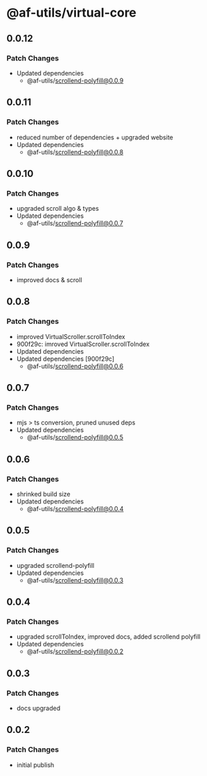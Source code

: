 # @af-utils/virtual-core

## 0.0.12

### Patch Changes

-   Updated dependencies
    -   @af-utils/scrollend-polyfill@0.0.9

## 0.0.11

### Patch Changes

-   reduced number of dependencies + upgraded website
-   Updated dependencies
    -   @af-utils/scrollend-polyfill@0.0.8

## 0.0.10

### Patch Changes

-   upgraded scroll algo & types
-   Updated dependencies
    -   @af-utils/scrollend-polyfill@0.0.7

## 0.0.9

### Patch Changes

-   improved docs & scroll

## 0.0.8

### Patch Changes

-   improved VirtualScroller.scrollToIndex
-   900f29c: imroved VirtualScroller.scrollToIndex
-   Updated dependencies
-   Updated dependencies [900f29c]
    -   @af-utils/scrollend-polyfill@0.0.6

## 0.0.7

### Patch Changes

-   mjs > ts conversion, pruned unused deps
-   Updated dependencies
    -   @af-utils/scrollend-polyfill@0.0.5

## 0.0.6

### Patch Changes

-   shrinked build size
-   Updated dependencies
    -   @af-utils/scrollend-polyfill@0.0.4

## 0.0.5

### Patch Changes

-   upgraded scrollend-polyfill
-   Updated dependencies
    -   @af-utils/scrollend-polyfill@0.0.3

## 0.0.4

### Patch Changes

-   upgraded scrollToIndex, improved docs, added scrollend polyfill
-   Updated dependencies
    -   @af-utils/scrollend-polyfill@0.0.2

## 0.0.3

### Patch Changes

-   docs upgraded

## 0.0.2

### Patch Changes

-   initial publish

